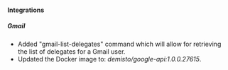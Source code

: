 
#### Integrations
##### Gmail
- Added "gmail-list-delegates" command which will allow for retrieving the list of delegates for a Gmail user.
- Updated the Docker image to: *demisto/google-api:1.0.0.27615*.
